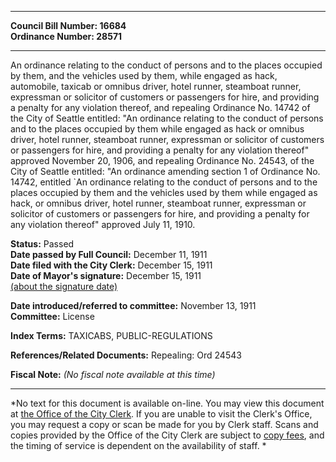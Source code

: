 * * * * *  
  
**Council Bill Number: [](#h0)[](#h2)16684**   
**Ordinance Number: 28571**  
  
* * * * *  
  
An ordinance relating to the conduct of persons and to the places occupied by them, and the vehicles used by them, while engaged as hack, automobile, taxicab or omnibus driver, hotel runner, steamboat runner, expressman or solicitor of customers or passengers for hire, and providing a penalty for any violation thereof, and repealing Ordinance No. 14742 of the City of Seattle entitled: "An ordinance relating to the conduct of persons and to the places occupied by them while engaged as hack or omnibus driver, hotel runner, steamboat runner, expressman or solicitor of customers or passengers for hire, and providing a penalty for any violation thereof" approved November 20, 1906, and repealing Ordinance No. 24543, of the City of Seattle entitled: "An ordinance amending section 1 of Ordinance No. 14742, entitled \`An ordinance relating to the conduct of persons and to the places occupied by them and the vehicles used by them while engaged as hack, or omnibus driver, hotel runner, steamboat runner, expressman or solicitor of customers or passengers for hire, and providing a penalty for any violation thereof" approved July 11, 1910.  
  
**Status:** Passed   
**Date passed by Full Council:** December 11, 1911   
**Date filed with the City Clerk:** December 15, 1911   
**Date of Mayor's signature:** December 15, 1911   
[(about the signature date)](/~public/approvaldate.htm)   
  
  
**Date introduced/referred to committee:** November 13, 1911   
**Committee:** License   
  
**Index Terms:** TAXICABS, PUBLIC-REGULATIONS  
  
**References/Related Documents:** Repealing: Ord 24543  
  
**Fiscal Note:** *(No fiscal note available at this time)*  
  
* * * * *  
  
*No text for this document is available on-line. You may view this document at [the Office of the City Clerk](http://www.seattle.gov/leg/clerk/contactUs.htm). If you are unable to visit the Clerk's Office, you may request a copy or scan be made for you by Clerk staff. Scans and copies provided by the Office of the City Clerk are subject to [copy fees](http://clerk.seattle.gov/~public/clerkfees.htm), and the timing of service is dependent on the availability of staff. *  
  
  
